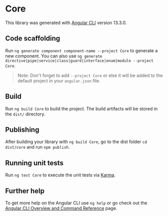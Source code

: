 # Core

This library was generated with [Angular CLI](https://github.com/angular/angular-cli) version 13.3.0.

## Code scaffolding

Run `ng generate component component-name --project Core` to generate a new component. You can also use `ng generate directive|pipe|service|class|guard|interface|enum|module --project Core`.
> Note: Don't forget to add `--project Core` or else it will be added to the default project in your `angular.json` file. 

## Build

Run `ng build Core` to build the project. The build artifacts will be stored in the `dist/` directory.

## Publishing

After building your library with `ng build Core`, go to the dist folder `cd dist/core` and run `npm publish`.

## Running unit tests

Run `ng test Core` to execute the unit tests via [Karma](https://karma-runner.github.io).

## Further help

To get more help on the Angular CLI use `ng help` or go check out the [Angular CLI Overview and Command Reference](https://angular.io/cli) page.
